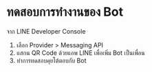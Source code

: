 
# ทดสอบการทำงานของ Bot

จาก LINE Developer Console 

1. เลือก Provider > Messaging API 
2. แสกน QR Code ด้วยแอพ LINE เพื่อเพิ่ม Bot เป็นเพื่อน
3. ทำการทดสอบคุยโต้ตอบกับ Bot